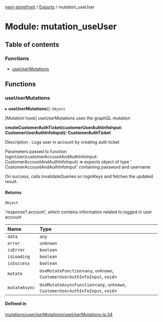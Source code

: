[next-storefront](../README.md) / [Exports](../modules.md) / mutation_useUser

# Module: mutation_useUser

## Table of contents

### Functions

- [useUserMutations](mutation_useUser.md#useusermutations)

## Functions

### useUserMutations

▸ **useUserMutations**(): `Object`

[Mutation hook] useUserMutations uses the graphQL mutation

<b>createCustomerAuthTicket(customerUserAuthInfoInput: CustomerUserAuthInfoInput): CustomerAuthTicket</b>

Description : Logs user in account by creating auth ticket

Parameters passed to function loginUser(customerAccountAndAuthInfoInput: CustomerAccountAndAuthInfoInput) => expects object of type ' CustomerAccountAndAuthInfoInput' containing password and username

On success, calls invalidateQueries on loginKeys and fetches the updated result.

#### Returns

`Object`

'response?.account', which contains information related to logged in user account

| Name          | Type                                                                             |
| :------------ | :------------------------------------------------------------------------------- |
| `data`        | `any`                                                                            |
| `error`       | `unknown`                                                                        |
| `isError`     | `boolean`                                                                        |
| `isLoading`   | `boolean`                                                                        |
| `isSuccess`   | `boolean`                                                                        |
| `mutate`      | `UseMutateFunction`<`any`, `unknown`, `CustomerUserAuthInfoInput`, `void`\>      |
| `mutateAsync` | `UseMutateAsyncFunction`<`any`, `unknown`, `CustomerUserAuthInfoInput`, `void`\> |

#### Defined in

[mutations/useUserMutations/useUserMutations.ts:34](https://github.com/KiboSoftware/nextjs-storefront/blob/2f9709d/hooks/mutations/useUserMutations/useUserMutations.ts#L34)
